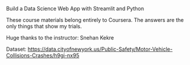 
Build a Data Science Web App with Streamlit and Python

These course materials belong entirely to Coursera. The answers are the only things that show my trials.

Huge thanks to the instructor: Snehan Kekre

Dataset: https://data.cityofnewyork.us/Public-Safety/Motor-Vehicle-Collisions-Crashes/h9gi-nx95